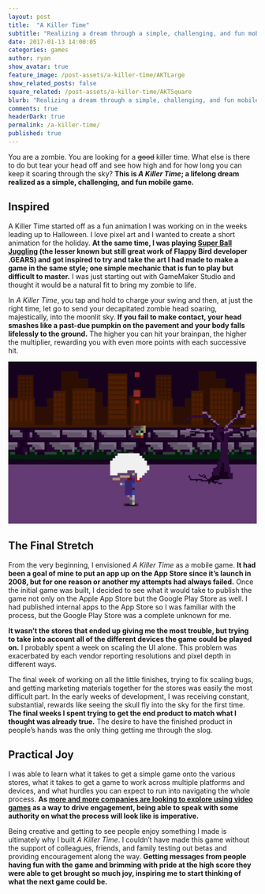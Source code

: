 ```yaml
---
layout: post
title:  "A Killer Time"
subtitle: "Realizing a dream through a simple, challenging, and fun mobile game."
date: 2017-01-13 14:00:05
categories: games
author: ryan
show_avatar: true
feature_image: /post-assets/a-killer-time/AKTLarge
show_related_posts: false
square_related: /post-assets/a-killer-time/AKTSquare
blurb: "Realizing a dream through a simple, challenging, and fun mobile game."
comments: true
headerDark: true
permalink: /a-killer-time/
published: true
---
```


You are a zombie. You are looking for a ~~good~~ killer time. What else is there to do but tear your head off and see how high and for how long you can keep it soaring through the sky? **This is *A Killer Time*; a lifelong dream realized as a simple, challenging, and fun mobile game.**

## Inspired

A Killer Time started off as a fun animation I was working on in the weeks leading up to Halloween. I love pixel art and I wanted to create a short animation for the holiday. **At the same time, I was playing [Super Ball Juggling](https://itunes.apple.com/us/app/super-ball-juggling/id733348557?mt=8) (the lesser known but still great work of Flappy Bird developer .GEARS) and got inspired to try and take the art I had made to make a game in the same style; one simple mechanic that is fun to play but difficult to master.** I was just starting out with GameMaker Studio and thought it would be a natural fit to bring my zombie to life.

In *A Killer Time*, you tap and hold to charge your swing and then, at just the right time, let go to send your decapitated zombie head soaring, majestically, into the moonlit sky. **If you fail to make contact, your head smashes like a past-due pumpkin on the pavement and your body falls lifelessly to the ground.** The higher you can hit your brainpan, the higher the multiplier, rewarding you with even more points with each successive hit.

<img class="post-img-full" title="Stick whack" src="/img/post-assets/a-killer-time/StickHit.png" alt="">

## The Final Stretch

From the very beginning, I envisioned *A Killer Time* as a mobile game. **It had been a goal of mine to put an app up on the App Store since it’s launch in 2008, but for one reason or another my attempts had always failed.** Once the initial game was built, I decided to see what it would take to publish the game not only on the Apple App Store but the Google Play Store as well. I had published internal apps to the App Store so I was familiar with the process, but the Google Play Store was a complete unknown for me. 

**It wasn’t the stores that ended up giving me the most trouble, but trying to take into account all of the different devices the game could be played on.** I probably spent a week on scaling the UI alone. This problem was exacerbated by each vendor reporting resolutions and pixel depth in different ways.

The final week of working on all the little finishes, trying to fix scaling bugs, and getting marketing materials together for the stores was easily the most difficult part. In the early weeks of development, I was receiving constant, substantial, rewards like seeing the skull fly into the sky for the first time. **The final weeks I spent trying to get the end product to match what I thought was already true.** The desire to have the finished product in people’s hands was the only thing getting me through the slog.

## Practical Joy

I was able to learn what it takes to get a simple game onto the various stores, what it takes to get a game to work across multiple platforms and devices, and what hurdles you can expect to run into navigating the whole process. **As [more and more companies are looking to explore using video games](http://www.adweek.com/news/advertising-branding/why-brands-under-armour-and-gatorade-are-making-immersive-interactive-games-173778) as a way to drive engagement, being able to speak with some authority on what the process will look like is imperative.** 

Being creative and getting to see people enjoy something I made is ultimately why I built *A Killer Time*. I couldn’t have made this game without the support of colleagues, friends, and family testing out betas and providing encouragement along the way. **Getting messages from people having fun with the game and brimming with pride at the high score they were able to get brought so much joy, inspiring me to start thinking of what the next game could be.**

